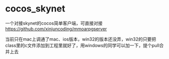 # cocos_skynet
一个对接skynet的cocos简单客户端，可直接对接 https://github.com/xinjuncoding/mmoarpgserver 

当前只在mac上调通了mac、ios版本，win32的版本还没弄，win32的只要把class里的c文件添加到工程里就好了，用windows的同学可以加一下，提个pull合并上去
